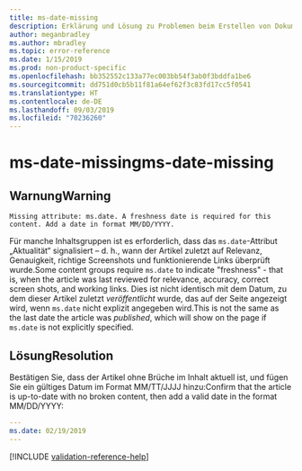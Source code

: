 ```yaml
---
title: ms-date-missing
description: Erklärung und Lösung zu Problemen beim Erstellen von Dokumentationsartikeln – ms-date-missing
author: meganbradley
ms.author: mbradley
ms.topic: error-reference
ms.date: 1/15/2019
ms.prod: non-product-specific
ms.openlocfilehash: bb352552c133a77ec003bb54f3ab0f3bddfa1be6
ms.sourcegitcommit: dd751d0cb5b11f81a64ef62f3c83fd17cc5f0541
ms.translationtype: HT
ms.contentlocale: de-DE
ms.lasthandoff: 09/03/2019
ms.locfileid: "70236260"
---
```

# <a name="ms-date-missing"></a><span data-ttu-id="9a53f-103">ms-date-missing</span><span class="sxs-lookup"><span data-stu-id="9a53f-103">ms-date-missing</span></span>

## <a name="warning"></a><span data-ttu-id="9a53f-104">Warnung</span><span class="sxs-lookup"><span data-stu-id="9a53f-104">Warning</span></span>

`Missing attribute: ms.date. A freshness date is required for this content. Add a date in format MM/DD/YYYY.`

<span data-ttu-id="9a53f-105">Für manche Inhaltsgruppen ist es erforderlich, dass das `ms.date`-Attribut „Aktualität“ signalisiert – d. h., wann der Artikel zuletzt auf Relevanz, Genauigkeit, richtige Screenshots und funktionierende Links überprüft wurde.</span><span class="sxs-lookup"><span data-stu-id="9a53f-105">Some content groups require `ms.date` to indicate "freshness" - that is, when the article was last reviewed for relevance, accuracy, correct screen shots, and working links.</span></span> <span data-ttu-id="9a53f-106">Dies ist nicht identisch mit dem Datum, zu dem dieser Artikel zuletzt *veröffentlicht* wurde, das auf der Seite angezeigt wird, wenn `ms.date` nicht explizit angegeben wird.</span><span class="sxs-lookup"><span data-stu-id="9a53f-106">This is not the same as the last date the article was *published*, which will show on the page if `ms.date` is not explicitly specified.</span></span>

## <a name="resolution"></a><span data-ttu-id="9a53f-107">Lösung</span><span class="sxs-lookup"><span data-stu-id="9a53f-107">Resolution</span></span>

<span data-ttu-id="9a53f-108">Bestätigen Sie, dass der Artikel ohne Brüche im Inhalt aktuell ist, und fügen Sie ein gültiges Datum im Format MM/TT/JJJJ hinzu:</span><span class="sxs-lookup"><span data-stu-id="9a53f-108">Confirm that the article is up-to-date with no broken content, then add a valid date in the format MM/DD/YYYY:</span></span>

```yml
---
ms.date: 02/19/2019
---
```

<!--make sure to add this file to your includes folder and verify the path-->
[!INCLUDE [validation-reference-help](includes/validation-reference-help.md)]
